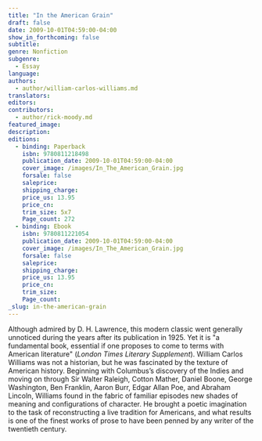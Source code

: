 ```yaml
---
title: "In the American Grain"
draft: false
date: 2009-10-01T04:59:00-04:00
show_in_forthcoming: false
subtitle:
genre: Nonfiction
subgenre:
  - Essay
language:
authors:
  - author/william-carlos-williams.md
translators:
editors:
contributors:
  - author/rick-moody.md
featured_image:
description:
editions:
  - binding: Paperback
    isbn: 9780811218498
    publication_date: 2009-10-01T04:59:00-04:00
    cover_image: /images/In_The_American_Grain.jpg
    forsale: false
    saleprice:
    shipping_charge:
    price_us: 13.95
    price_cn:
    trim_size: 5x7
    Page_count: 272
  - binding: Ebook
    isbn: 9780811221054
    publication_date: 2009-10-01T04:59:00-04:00
    cover_image: /images/In_The_American_Grain.jpg
    forsale: false
    saleprice:
    shipping_charge:
    price_us: 13.95
    price_cn:
    trim_size:
    Page_count:
_slug: in-the-american-grain
---
```


Although admired by D. H. Lawrence, this modern classic went generally unnoticed during the years after its publication in 1925. Yet it is "a fundamental book, essential if one proposes to come to terms with American literature" (_London Times Literary Supplement_). William Carlos Williams was not a historian, but he was fascinated by the texture of American history. Beginning with Columbus’s discovery of the Indies and moving on through Sir Walter Raleigh, Cotton Mather, Daniel Boone, George Washington, Ben Franklin, Aaron Burr, Edgar Allan Poe, and Abraham Lincoln, Williams found in the fabric of familiar episodes new shades of meaning and configurations of character. He brought a poetic imagination to the task of reconstructing a live tradition for Americans, and what results is one of the finest works of prose to have been penned by any writer of the twentieth century.

